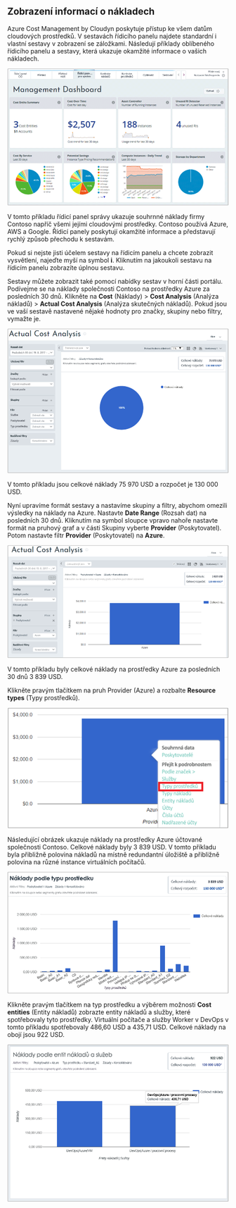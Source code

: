 ## <a name="view-cost-data"></a>Zobrazení informací o nákladech

Azure Cost Management by Cloudyn poskytuje přístup ke všem datům cloudových prostředků. V sestavách řídicího panelu najdete standardní i vlastní sestavy v zobrazení se záložkami. Následují příklady oblíbeného řídicího panelu a sestavy, která ukazuje okamžité informace o vašich nákladech.

![Řídicí panel správy](./media/cost-management-create-account-view-data/mgt-dash.png)

V tomto příkladu řídicí panel správy ukazuje souhrnné náklady firmy Contoso napříč všemi jejími cloudovými prostředky. Contoso používá Azure, AWS a Google. Řídicí panely poskytují okamžité informace a představují rychlý způsob přechodu k sestavám.  

Pokud si nejste jisti účelem sestavy na řídicím panelu a chcete zobrazit vysvětlení, najeďte myší na symbol **i**. Kliknutím na jakoukoli sestavu na řídicím panelu zobrazíte úplnou sestavu.

Sestavy můžete zobrazit také pomocí nabídky sestav v horní části portálu. Podívejme se na náklady společnosti Contoso na prostředky Azure za posledních 30 dnů. Klikněte na **Cost** (Náklady) > **Cost Analysis** (Analýza nákladů) > **Actual Cost Analysis** (Analýza skutečných nákladů). Pokud jsou ve vaší sestavě nastavené nějaké hodnoty pro značky, skupiny nebo filtry, vymažte je.

![Analýza skutečných nákladů](./media/cost-management-create-account-view-data/actual-cost-01.png)

V tomto příkladu jsou celkové náklady 75 970 USD a rozpočet je 130 000 USD.

Nyní upravíme formát sestavy a nastavíme skupiny a filtry, abychom omezili výsledky na náklady na Azure. Nastavte **Date Range** (Rozsah dat) na posledních 30 dnů. Kliknutím na symbol sloupce vpravo nahoře nastavte formát na pruhový graf a v části Skupiny vyberte **Provider** (Poskytovatel). Potom nastavte filtr **Provider** (Poskytovatel) na **Azure**.

![filtrovaná analýza skutečných nákladů](./media/cost-management-create-account-view-data/actual-cost-02.png)

V tomto příkladu byly celkové náklady na prostředky Azure za posledních 30 dnů 3 839 USD.

Klikněte pravým tlačítkem na pruh Provider (Azure) a rozbalte **Resource types** (Typy prostředků).

![rozbalení](./media/cost-management-create-account-view-data/actual-cost-03.png)

Následující obrázek ukazuje náklady na prostředky Azure účtované společnosti Contoso. Celkové náklady byly 3 839 USD. V tomto příkladu byla přibližně polovina nákladů na místně redundantní úložiště a přibližně polovina na různé instance virtuálních počítačů.

![typy prostředků](./media/cost-management-create-account-view-data/actual-cost-04.png)

Klikněte pravým tlačítkem na typ prostředku a výběrem možnosti **Cost entities** (Entity nákladů) zobrazte entity nákladů a služby, které spotřebovaly tyto prostředky. Virtuální počítače a služby Worker v DevOps v tomto příkladu spotřebovaly 486,60 USD a 435,71 USD. Celkové náklady na obojí jsou 922 USD.

![entity nákladů a služby](./media/cost-management-create-account-view-data/actual-cost-05.png)
